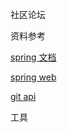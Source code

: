 社区论坛

资料参考

[spring 文档](https://spring.io/)

[spring web](https://spring.io/guides/gs/serving-web-content/)

[git api](https://docs.github.com/cn/developers/apps/building-oauth-apps/creating-an-oauth-app )

工具
